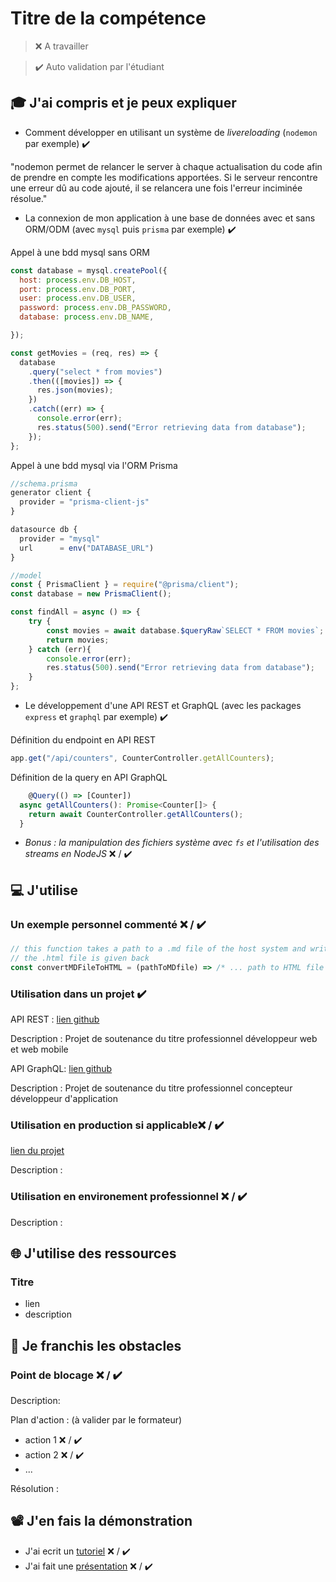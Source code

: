 # Titre de la compétence

> ❌ A travailler

> ✔️ Auto validation par l'étudiant

## 🎓 J'ai compris et je peux expliquer

- Comment développer en utilisant un système de _livereloading_ (`nodemon` par exemple) ✔️

"nodemon permet de relancer le server à chaque actualisation du code afin de prendre en compte les modifications apportées. Si le serveur rencontre une erreur dû au code ajouté, il se relancera une fois l'erreur inciminée résolue."

- La connexion de mon application à une base de données avec et sans ORM/ODM (avec `mysql` puis `prisma` par exemple) ✔️

Appel à une bdd mysql sans ORM
```javascript
const database = mysql.createPool({
  host: process.env.DB_HOST, 
  port: process.env.DB_PORT, 
  user: process.env.DB_USER,
  password: process.env.DB_PASSWORD,
  database: process.env.DB_NAME,

});

const getMovies = (req, res) => {
  database
    .query("select * from movies")
    .then(([movies]) => {
      res.json(movies);
    })
    .catch((err) => {
      console.error(err);
      res.status(500).send("Error retrieving data from database");
    });
};
```

Appel à une bdd mysql via l'ORM Prisma
```javascript
//schema.prisma
generator client {
  provider = "prisma-client-js"
}

datasource db {
  provider = "mysql"
  url      = env("DATABASE_URL")
}

//model
const { PrismaClient } = require("@prisma/client");
const database = new PrismaClient();

const findAll = async () => {
    try {
        const movies = await database.$queryRaw`SELECT * FROM movies`;
        return movies;
    } catch (err){
        console.error(err);
        res.status(500).send("Error retrieving data from database");
    }
};
```

- Le développement d'une API REST et GraphQL (avec les packages `express` et `graphql` par exemple) ✔️

Définition du endpoint en API REST
```javascript
app.get("/api/counters", CounterController.getAllCounters);
```

Définition de la query en API GraphQL
```javascript
    @Query(() => [Counter])
  async getAllCounters(): Promise<Counter[]> {
    return await CounterController.getAllCounters();
  }
```

- _Bonus : la manipulation des fichiers système avec `fs` et l'utilisation des streams en NodeJS_ ❌ / ✔️

## 💻 J'utilise

### Un exemple personnel commenté ❌ / ✔️

```javascript
// this function takes a path to a .md file of the host system and write the HTML version of this file
// the .html file is given back
const convertMDFileToHTML = (pathToMDfile) => /* ... path to HTML file */
```

### Utilisation dans un projet ✔️

API REST :
[lien github](https://github.com/AxelCabanat/spot-on)

Description : Projet de soutenance du titre professionnel développeur web et web mobile

API GraphQL:
[lien github](https://github.com/WildCodeSchool/2209-wns-adleman-bordolamif)

Description : Projet de soutenance du titre professionnel concepteur développeur d'application

### Utilisation en production si applicable❌ / ✔️

[lien du projet](...)

Description :

### Utilisation en environement professionnel ❌ / ✔️

Description :

## 🌐 J'utilise des ressources

### Titre

- lien
- description

## 🚧 Je franchis les obstacles

### Point de blocage ❌ / ✔️

Description:

Plan d'action : (à valider par le formateur)

- action 1 ❌ / ✔️
- action 2 ❌ / ✔️
- ...

Résolution :

## 📽️ J'en fais la démonstration

- J'ai ecrit un [tutoriel](...) ❌ / ✔️
- J'ai fait une [présentation](...) ❌ / ✔️
